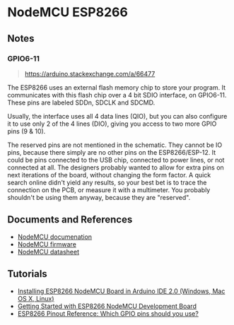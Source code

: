 # NodeMCU ESP8266

## Notes
### GPIO6-11
> https://arduino.stackexchange.com/a/66477

The ESP8266 uses an external flash memory chip to store your program. It communicates with this flash chip over a 4 bit SDIO interface, on GPIO6-11. These pins are labeled SDDn, SDCLK and SDCMD.

Usually, the interface uses all 4 data lines (QIO), but you can also configure it to use only 2 of the 4 lines (DIO), giving you access to two more GPIO pins (9 & 10).

The reserved pins are not mentioned in the schematic. They cannot be IO pins, because there simply are no other pins on the ESP8266/ESP-12. It could be pins connected to the USB chip, connected to power lines, or not connected at all. The designers probably wanted to allow for extra pins on next iterations of the board, without changing the form factor. A quick search online didn't yield any results, so your best bet is to trace the connection on the PCB, or measure it with a multimeter. You probably shouldn't be using them anyway, because they are "reserved".

## Documents and References
- [NodeMCU documenation](https://nodemcu.readthedocs.io/)
- [NodeMCU firmware](https://github.com/nodemcu/nodemcu-firmware)
- [NodeMCU datasheet](https://components101.com/development-boards/nodemcu-esp8266-pinout-features-and-datasheet)

## Tutorials
- [Installing ESP8266 NodeMCU Board in Arduino IDE 2.0 (Windows, Mac OS X, Linux)](https://randomnerdtutorials.com/installing-esp8266-nodemcu-arduino-ide-2-0/)
- [Getting Started with ESP8266 NodeMCU Development Board](https://randomnerdtutorials.com/getting-started-with-esp8266-wifi-transceiver-review/)
- [ESP8266 Pinout Reference: Which GPIO pins should you use?](https://randomnerdtutorials.com/esp8266-pinout-reference-gpios/)